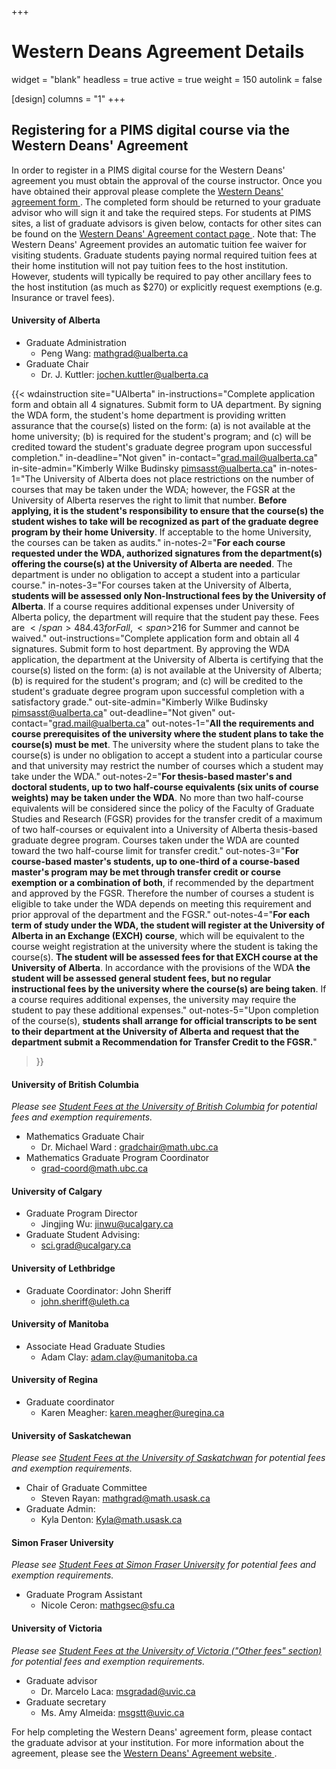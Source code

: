 +++
# Western Deans Agreement Details
widget = "blank"
headless = true
active = true
weight = 150
autolink = false

[design]
  columns = "1"
+++

## Registering for a PIMS digital course via the Western Deans' Agreement

In order to register in a PIMS digital course for the Western Deans' agreement
you must obtain the approval of the course instructor.  Once you have obtained
their approval please complete the <a target="_blank"
href="http://wcdgs.ca/content/dam/ex/wcdgs/Western-Deans-Agreement.pdf">Western
Deans' agreement form <i class="fas fa-file-pdf" aria-hidden="true"></i></a>.
The completed form should be returned to your graduate advisor who will sign it
and take the required steps. For students at PIMS sites, a list of graduate
advisors is given below, contacts for other sites can be found on the <a
target="_blank" href="http://wcdgs.ca/contact-us.html">Western Deans' Agreement
contact page <i class="fas fa-external-link-alt"></i></a>. Note that: The
Western Deans' Agreement provides an automatic tuition fee waiver for visiting
students. Graduate students paying normal required tuition fees at their home
institution will not pay tuition fees to the host institution. However, students
will typically be required to pay other ancillary fees to the host institution
(as much as $270) or explicitly request exemptions (e.g. Insurance or travel
fees).

<!--
<div class="form-group row">
    <label for="homeInstitution" class="col-lg-2 col-form-label">Home Institution</label>
    <select class="col-lg-4 form-control" aria-label="Select home institution" name="homeInstitution" id="homeInstitution">
      <option value="ua">University of Alberta</option
      <option value="ubc">University of British Columbia</option>
      <option value="uc">University of Calgary</option>
      <option value="ul">University of Lethbridge</option>
      <option value="um">University of Manitoba</option>
      <option value="ur">University of Regina</option>
      <option value="us">University of Saskatchewan</option>
      <option value="sfu">Simon Fraser University</option>
      <option value="uv">University of Victoria</option>
      <option value="uw">University of Washington</option>
    </select>
    <label for="remoteInstitution" class="col-lg-2 col-form-label">Remote Institution</label>
    <select class="col-lg-4 form-control" aria-label="Select remote institution" name="remoteInstitution" id="remoteInstitution">
      <option value="ua">University of Alberta</option
      <option value="ubc">University of British Columbia</option>
      <option value="uc">University of Calgary</option>
      <option value="ul">University of Lethbridge</option>
      <option value="um">University of Manitoba</option>
      <option value="ur">University of Regina</option>
      <option value="us">University of Saskatchewan</option>
      <option value="sfu">Simon Fraser University</option>
      <option value="uv">University of Victoria</option>
      <option value="uw">University of Washington</option>
    </select>
</div>
-->

#### University of Alberta
 * Graduate Administration
   - Peng Wang: mathgrad@ualberta.ca
 * Graduate Chair
   - Dr. J. Kuttler: jochen.kuttler@ualberta.ca

{{< wdainstruction 
  site="UAlberta"
  in-instructions="Complete application form and obtain all 4 signatures. Submit form to UA department. By signing the WDA form, the student's home department is providing written assurance that the course(s) listed on the form: (a) is not available at the home university; (b) is required for the student's program; and (c) will be credited toward the student's graduate degree program upon successful completion."
  in-deadline="Not given"
  in-contact="grad.mail@ualberta.ca"
  in-site-admin="Kimberly Wilke Budinsky pimsasst@ualberta.ca"
  in-notes-1="The University of Alberta does not place restrictions on the number of courses that may be taken under the WDA; however, the FGSR at the University of Alberta reserves the right to limit that number. **Before applying, it is the student's responsibility to ensure that the course(s) the student wishes to take will be recognized as part of the graduate degree program by their home University**. If acceptable to the home University, the courses can be taken as audits."
  in-notes-2="**For each course requested under the WDA, authorized signatures from the department(s) offering the course(s) at the University of Alberta are needed**. The department is under no obligation to accept a student into a particular course."
  in-notes-3="For courses taken at the University of Alberta, **students will be assessed only Non-Instructional fees by the University of Alberta**. If a course requires additional expenses under University of Alberta policy, the department will require that the student pay these.  Fees are <span>$</span>484.43 for Fall, <span>$</span>216 for Summer and cannot be waived."
  out-instructions="Complete application form and obtain all 4 signatures. Submit form to host department. By approving the WDA application, the department at the University of Alberta is certifying that the course(s) listed on the form: (a) is not available at the University of Alberta; (b) is required for the student's program; and (c) will be credited to the student's graduate degree program upon successful completion with a satisfactory grade."
  out-site-admin="Kimberly Wilke Budinsky pimsasst@ualberta.ca"
  out-deadline="Not given"
  out-contact="grad.mail@ualberta.ca"
  out-notes-1="**All the requirements and course prerequisites of the university where the student plans to take the course(s) must be met**. The university where the student plans to take the course(s) is under no obligation to accept a student into a particular course and that university may restrict the number of courses which a student may take under the WDA."
  out-notes-2="**For thesis-based master's and doctoral students, up to two half-course equivalents (six units of course weights) may be taken under the WDA**. No more than two half-course equivalents will be considered since the policy of the Faculty of Graduate Studies and Research (FGSR) provides for the transfer credit of a maximum of two half-courses or equivalent into a University of Alberta thesis-based graduate degree program. Courses taken under the WDA are counted toward the two half-course limit for transfer credit."
  out-notes-3="**For course-based master's students, up to one-third of a course-based master's program may be met through transfer credit or course exemption or a combination of both**, if recommended by the department and approved by the FGSR. Therefore the number of courses a student is eligible to take under the WDA depends on meeting this requirement and prior approval of the department and the FGSR."
  out-notes-4="**For each term of study under the WDA, the student will register at the University of Alberta in an Exchange (EXCH) course**, which will be equivalent to the course weight registration at the university where the student is taking the course(s). **The student will be assessed fees for that EXCH course at the University of Alberta**. In accordance with the provisions of the WDA **the student will be assessed general student fees, but no regular instructional fees by the university where the course(s) are being taken**. If a course requires additional expenses, the university may require the student to pay these additional expenses."
  out-notes-5="Upon completion of the course(s), **students shall arrange for official transcripts to be sent to their department at the University of Alberta and request that the department submit a Recommendation for Transfer Credit to the FGSR.**"
>}}

#### University of British Columbia
_Please see [Student Fees at the University of British
Columbia](https://www.grad.ubc.ca/prospective-students/tuition-fees-cost-living/graduate-student-fees) for
potential fees and exemption requirements._
 * Mathematics Graduate Chair
   - Dr. Michael Ward : gradchair@math.ubc.ca
 * Mathematics Graduate Program Coordinator 
   - grad-coord@math.ubc.ca

#### University of Calgary 
 * Graduate Program Director
   - Jingjing Wu: jinwu@ucalgary.ca
 * Graduate Student Advising:
   - sci.grad@ucalgary.ca

#### University of Lethbridge
 * Graduate Coordinator: John Sheriff 
   - john.sheriff@uleth.ca

#### University of Manitoba
 * Associate Head Graduate Studies
   - Adam Clay: adam.clay@umanitoba.ca

#### University of Regina
 * Graduate coordinator
   - Karen Meagher: karen.meagher@uregina.ca

#### University of Saskatchewan

_Please see [Student Fees at the University of
Saskatchwan](https://students.usask.ca/money/tuition-fees/graduate-tuition.php#Studentfees)
for potential fees and exemption requirements._

 * Chair of Graduate Committee
   - Steven Rayan: mathgrad@math.usask.ca
 * Graduate Admin:
   - Kyla Denton: Kyla@math.usask.ca



#### Simon Fraser University
_Please see [Student Fees at Simon Fraser
University](https://www.sfu.ca/gradstudies/apply/tuition-and-fees/fees.html) for
potential fees and exemption requirements._

 * Graduate Program Assistant
   - Nicole Ceron: mathgsec@sfu.ca


#### University of Victoria
_Please see [Student Fees at the University of
Victoria ("Other fees" section)](https://www.uvic.ca/calendar/grad/index.php#/policy/B146lofuE?bc=true&bcCurrent=03%20-%20Regulations%20Concerning%20Tuition%20Fees%20for%20Graduate%20Programs&bcGroup=Tuition%20and%20Other%20Fees&bcItemType=policies)
for potential fees and exemption requirements._

 * Graduate advisor
   - Dr. Marcelo Laca: msgradad@uvic.ca
 * Graduate secretary
   - Ms. Amy Almeida: msgstt@uvic.ca

For help completing the Western Deans' agreement form, please contact the
graduate advisor at your institution.  For more information about the agreement,
please see the <a target="_blank"
href="http://wcdgs.ca/western-deans-agreement.html">Western Deans' Agreement
website <i class="fas fa-external-link-alt"></i></a>.
